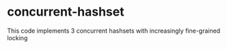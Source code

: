 # concurrent-hashset

This code implements 3 concurrent hashsets with increasingly fine-grained locking
